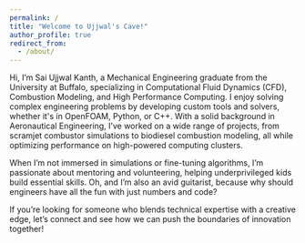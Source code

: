 ```yaml
---
permalink: /
title: "Welcome to Ujjwal's Cave!"
author_profile: true
redirect_from: 
  - /about/
---
```


Hi, I’m Sai Ujjwal Kanth, a Mechanical Engineering graduate from the University at Buffalo, specializing in Computational Fluid Dynamics (CFD), Combustion Modeling, and High Performance Computing. I enjoy solving complex engineering problems by developing custom tools and solvers, whether it's in OpenFOAM, Python, or C++. With a solid background in Aeronautical Engineering, I’ve worked on a wide range of projects, from scramjet combustor simulations to biodiesel combustion modeling, all while optimizing performance on high-powered computing clusters.

When I’m not immersed in simulations or fine-tuning algorithms, I’m passionate about mentoring and volunteering, helping underprivileged kids build essential skills. Oh, and I’m also an avid guitarist, because why should engineers have all the fun with just numbers and code?

If you’re looking for someone who blends technical expertise with a creative edge, let’s connect and see how we can push the boundaries of innovation together!
